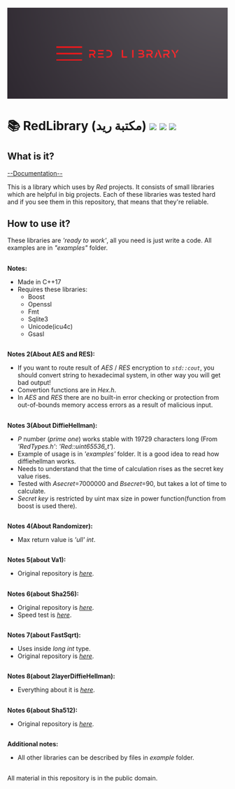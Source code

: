![plot](./RedLibrary_logo.png)

# 📚 RedLibrary (مكتبة ريد) [![](https://img.shields.io/apm/l/vim-mode)](https://github.com/Red-company/RES_Implementation/blob/main/LICENSE.md) [![](https://img.shields.io/github/repo-size/Red-company/RedLibrary)](https://github.com/Red-company/RedLibrary) ![](https://img.shields.io/github/stars/Red-company/RedLibrary?style=social)

## What is it?

[--Documentation--](https://red-company.github.io/RedLibrary/)

This is a library which uses by _Red_ projects. It consists of small libraries which are helpful in big projects. Each of these libraries was tested hard and if you see them in this repository, that means that they're reliable.

## How to use it?

These libraries are _'ready to work'_, all you need is just write a code. All examples are in _"examples"_ folder.

##
**Notes:**
  * Made in C++17
  * Requires these libraries:
    * Boost
    * Openssl
    * Fmt
    * Sqlite3
    * Unicode(icu4c)
    * Gsasl
  
##
**Notes 2(About AES and RES):**
 * If you want to route result of _AES_ / _RES_ encryption to _`std::cout`_, you should convert string to hexadecimal system, in other way you will get bad output!
 * Convertion functions are in _Hex.h_.
 * In _AES_ and _RES_ there are no built-in error checking or protection from out-of-bounds memory access errors as a result of malicious input.

##
**Notes 3(About DiffieHellman):**
 * _P_ number (_prime one_) works stable with 19729 characters long (From _'RedTypes.h'_: _'Red::uint65536_t'_).
 * Example of usage is in _'examples'_ folder. It is a good idea to read how diffiehellman works.
 * Needs to understand that the time of calculation rises as the secret key value rises.
 * Tested with _Asecret_=7000000 and _Bsecret_=90, but takes a lot of time to calculate.
 * _Secret key_ is restricted by uint max size in power function(function from boost is used there).

##
**Notes 4(About Randomizer):**
 * Max return value is _'ull' int_.

##
**Notes 5(about Va1):**
 * Original repository is [_here_](https://github.com/red-sayed/Va1).

##
**Notes 6(about Sha256):**
 * Original repository is [_here_](https://github.com/red-sayed/Sha256).
 * Speed test is [_here_](https://github.com/Red-Laboratory/exp1_sha256-speedtest).

##
**Notes 7(about FastSqrt):**
 * Uses inside _long int_ type.
 * Original repository is [_here_](https://github.com/red-sayed/Fast-sqrt).

##
**Notes 8(about 2layerDiffieHellman):**
 * Everything about it is [_here_](https://github.com/red-sayed/2layerDiffieHellman).

##
**Notes 6(about Sha512):**
 * Original repository is [_here_](https://github.com/red-sayed/Sha512).

##
**Additional notes:**
 * All other libraries can be described by files in _example_ folder.

##
All material in this repository is in the public domain.
